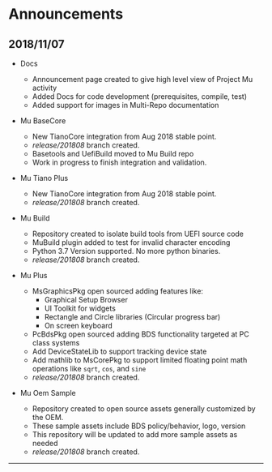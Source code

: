 # Announcements

## 2018/11/07

* Docs
    * Announcement page created to give high level view of Project Mu activity
    * Added Docs for code development (prerequisites, compile, test)
    * Added support for images in Multi-Repo documentation

* Mu BaseCore
    * New TianoCore integration from Aug 2018 stable point. 
    * _release/201808_ branch created.
    * Basetools and UefiBuild moved to Mu Build repo
    * Work in progress to finish integration and validation. 

* Mu Tiano Plus
    * New TianoCore integration from Aug 2018 stable point. 
    * _release/201808_ branch created.

* Mu Build
    * Repository created to isolate build tools from UEFI source code
    * MuBuild plugin added to test for invalid character encoding
    * Python 3.7 Version supported. No more python binaries.
    * _release/201808_ branch created.  

* Mu Plus
    * MsGraphicsPkg open sourced adding features like:
        * Graphical Setup Browser
        * UI Toolkit for widgets
        * Rectangle and Circle libraries (Circular progress bar)
        * On screen keyboard
    * PcBdsPkg open sourced adding BDS functionality targeted at PC class systems
    * Add DeviceStateLib to support tracking device state
    * Add mathlib to MsCorePkg to support limited floating point math operations like `sqrt`, `cos`, and `sine`
    * _release/201808_ branch created.

* Mu Oem Sample
    * Repository created to open source assets generally customized by the OEM. 
    * These sample assets include BDS policy/behavior, logo, version
    * This repository will be updated to add more sample assets as needed
    * _release/201808_ branch created.

___

